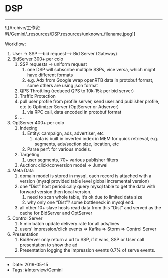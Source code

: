 # DSP
----

![[Archive/工作资料/Gemini/_resources/DSP.resources/unknown_filename.jpeg]]

Workflow:

1.  User -> SSP —bid request—> Bid Server (Gateway)
2.  BidServer 300+ per colo
    1.  SSP requests => uniform request
        1.  one DSP will subscribe multiple SSPs, vice versa, which might have different formats
        2.  e.g. Adx from Google wrap openRTB data in protobuf format, some others are using json format
    2.  QPS Throttling (reduced QPS to 10k-15k per bid server)
    3.  Traffic Protection
    4.  pull user profile from profile server, send user and publisher profile, etc to Optimizer Server (OptServer or Adserver)
        1.  via RPC call, data encoded in protobuf format
    5.  ...
3.  OptServer 400+ per colo
    1.  Indexing
        1.  Entity: campaign, ads, advertiser, etc
            1.  data is built in inverted index in MEM for quick retrieval, e.g. segments, ads/section size, location, etc
        2.  Parse perf: for various models.
    2.  Targeting
        1.  user segments, 70+ various publisher filters
    3.  Auction: click/conversion model => Junwei
4.  Meta Data
    1.  domain model is stored in mysql, each record is attached with a version (mysql provided table level global incremental version)
    2.  one “Dist” host periodically query mysql table to get the data with forward version then local version.
        1.  need to scan whole table, it’s ok due to limited data size
        2.  why only one “Dist”? some bottleneck in mysql end.
    3.  all other 10+ slave hosts read data from this “Dist” and served as the cache for BidServer and OptServer
5.  Control Server
    1.  5 min batch update delivery rate for all ads/lines
    2.  users’ impression/click events => Kafka => Storm => Control Server
6.  Presentation
    1.  BidServer only return a url to SSP, if it wins, SSP or User call presentation to show the ad
    2.  Presentation logging the impression events 0.7% of serve events.




----

- Date: 2019-05-15
- Tags: #Interview/Gemini 



